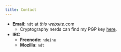 ```yaml
---
title: Contact
---
```


- **Email**: `ndt` at *this website*.com
    - Cryptography nerds can find my PGP key [here](pgp.html).
- **IRC**
    - **Freenode**: `ndeine`
    - **Mozilla**: `ndt`
